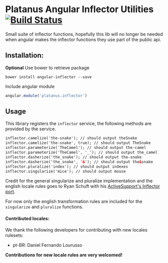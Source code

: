 Platanus Angular Inflector Utilities [![Build Status](https://travis-ci.org/iobaixas/angular-inflector.svg)](https://travis-ci.org/iobaixas/angular-inflector)
===============

Small suite of inflector functions, hopefully this lib will no longer be needed when angular makes the inflector functions they use part of the public api.

## Installation:

**Optional** Use bower to retrieve package

```
bower install angular-inflector --save
```

Include angular module

```javascript
angular.module('platanus.inflector')
```

## Usage

This library registers the `inflector` service, the following methods are provided by the service.

```html
inflector.camelize('the-snake'); // should output theSnake
inflector.camelize('the-snake', true); // should output TheSnake
inflector.parameterize('TheCamel'); // should output the-camel
inflector.parameterize('TheCamel', '_'); // should output the_camel
inflector.dasherize('the_snake'); // should output the-snake
inflector.dasherize('the_snake', '&'); // should output the&snake
inflector.pluralize('index'); // should output indexes
inflector.singularize('mice'); // should output mouse
```

Credit for the general singularize and pluralize implementation and the english locale rules goes to Ryan Schuft
with his [ActiveSupport's Inflector port](https://code.google.com/p/inflection-js/source/browse/trunk/inflection.js).

For now only the english transformation rules are included for the `singularize` and `pluralize` functions.

#### Contributed locales:

We thank the following developers for contributing with new locales rulesets:

* pt-BR: Daniel Fernando Lourusso

**Contributions for new locale rules are very welcomed!**

